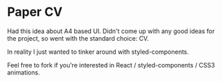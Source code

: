 # Paper CV

Had this idea about A4 based UI. Didn't come up with any good ideas for the project, so went with the standard choice: CV. 

In reality I just wanted to tinker around with styled-components.

Feel free to fork if you're interested in React / styled-components / CSS3 animations.
